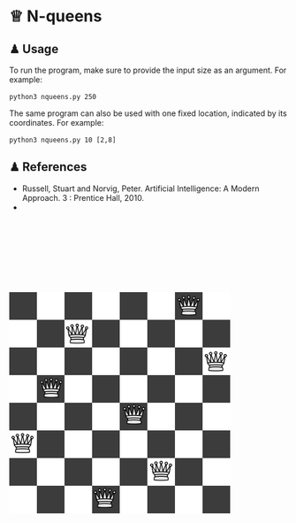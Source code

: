 # ♕ N-queens




## ♟ Usage

To run the program, make sure to provide the input size as an argument. For example:

```
python3 nqueens.py 250
```

The same program can also be used with one fixed location, indicated by its coordinates. For example:

```
python3 nqueens.py 10 [2,8]
```

## ♟ References  

- Russell, Stuart and Norvig, Peter. Artificial Intelligence: A Modern Approach. 3 : Prentice Hall, 2010.
- 
  
&nbsp;&nbsp;&nbsp;&nbsp;&nbsp;&nbsp;
&nbsp;&nbsp;&nbsp;&nbsp;&nbsp;&nbsp;
&nbsp;&nbsp;

<p align="center" width="100%">
<img src="8queens.png"
     alt="8-queens solution"
     style="float: left; padding-top:100px" />  
</p>  
